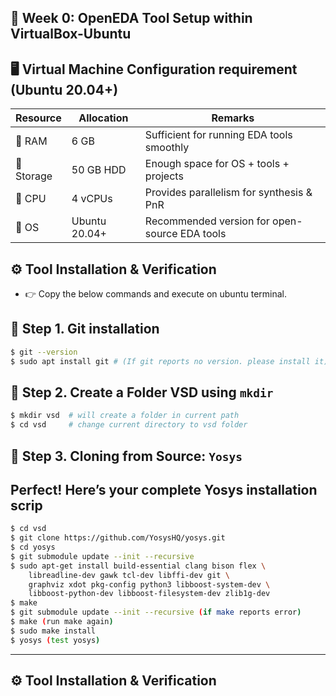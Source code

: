 
##  🚀 Week 0: OpenEDA Tool Setup within VirtualBox-Ubuntu
## 🖥️ Virtual Machine Configuration requirement (Ubuntu 20.04+)

| Resource   | Allocation     | Remarks                                |
|------------|----------------|----------------------------------------|
| 💾 RAM     | 6 GB           | Sufficient for running EDA tools smoothly |
| 📀 Storage | 50 GB HDD      | Enough space for OS + tools + projects |
| 🧮 CPU     | 4 vCPUs        | Provides parallelism for synthesis & PnR |
| 🐧 OS      | Ubuntu 20.04+  | Recommended version for open-source EDA tools |

## ⚙️ Tool Installation & Verification 
- 👉 Copy the below commands and execute on ubuntu terminal.

## 🚶 Step 1. Git installation 
```bash
$ git --version
$ sudo apt install git # (If git reports no version. please install it) 
```

## 🚶 Step 2. Create a Folder VSD using `mkdir`

```bash
$ mkdir vsd  # will create a folder in current path
$ cd vsd     # change current directory to vsd folder
```
## 🚶 Step 3. Cloning from Source: `Yosys`
## Perfect! Here’s your complete Yosys installation scrip
```bash
$ cd vsd
$ git clone https://github.com/YosysHQ/yosys.git
$ cd yosys
$ git submodule update --init --recursive 
$ sudo apt-get install build-essential clang bison flex \
    libreadline-dev gawk tcl-dev libffi-dev git \
    graphviz xdot pkg-config python3 libboost-system-dev \
    libboost-python-dev libboost-filesystem-dev zlib1g-dev
$ make
$ git submodule update --init --recursive (if make reports error) 
$ make (run make again)
$ sudo make install
$ yosys (test yosys)
```
---
## ⚙️ Tool Installation & Verification



